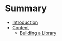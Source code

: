 # Summary

* [Introduction](README.md)
* [Content](chapter1.md)
   * [Building a Library](building_a_library.md)

